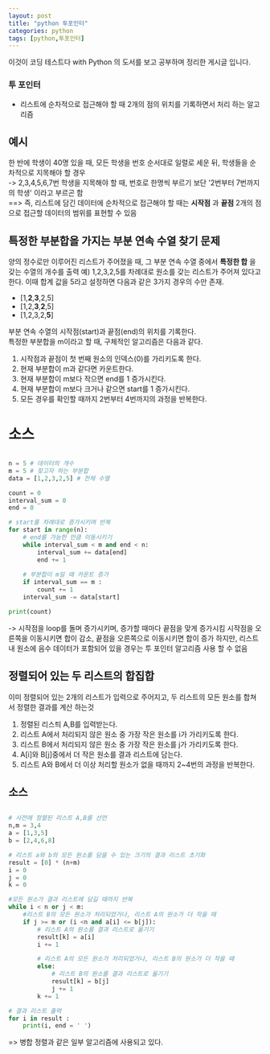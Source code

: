 ```yaml
---
layout: post
title: "python 투포인터"
categories: python
tags: [python,투포인터]
---
```


이것이 코딩 테스트다 with Python 의 도서를 보고 공부하며 정리한 게시글 입니다.

### 투 포인터
- 리스트에 순차적으로 접근해야 할 때 2개의 점의 위치를 기록하면서 처리 하는 알고리즘

## 예시
한 반에 학생이 40명 있을 때, 모든 학생을 번호 순서대로 일렬로 세운 뒤, 학생들을 순차적으로 지목해야 할 경우 <br>
-> 2,3,4,5,6,7번 학생을 지목해야 할 때, 번호로 한명씩 부르기 보단 '2번부터 7번까지의 학생' 이라고 부르곤 함 <br>
==> 즉, 리스트에 담긴 데이터에 순차적으로 접근해야 할 때는 **시작점** 과 **끝점** 2개의 점으로 접근할 데이터의 범위를 표현할 수 있음

## 특정한 부분합을 가지는 부분 연속 수열 찾기 문제
양의 정수로만 이루어진 리스트가 주어졌을 때, 그 부분 연속 수열 중에서  **특정한 합** 을 갖는 수열의 개수를 출력
예) 1,2,3,2,5를 차례대로 원소를 갖는 리스트가 주어져 있다고 한다.
이때 합계 값을 5라고 설정하면 다음과 같은 3가지 경우의 수만 존재.
- [1,**2**,**3**,2,5]
- [1,2,**3**,**2**,5]
- [1,2,3,2,**5**]

부분 연속 수열의 시작점(start)과 끝점(end)의 위치를 기록한다.<br>
특정한 부분합을 m이라고 할 때, 구체적인 알고리즘은 다음과 같다.<br>
1. 시작점과 끝점이 첫 번째 원소의 인덱스(0)를 가리키도록 한다.
2. 현재 부분합이 m과 같다면 카운트한다.
3. 현재 부분합이 m보다 작으면 end를 1 증가시킨다.
4. 현재 부분합이 m보다 크거나 같으면 start를 1 증가시킨다.
5. 모든 경우를 확인할 때까지 2번부터 4번까지의 과정을 반복한다.

# 소스
```python

n = 5 # 데이터의 개수
m = 5 # 찾고자 하는 부분합
data = [1,2,3,2,5] # 전체 수열

count = 0
interval_sum = 0
end = 0

# start를 차례대로 증가시키며 반복
for start in range(n):
    # end를 가능한 만큼 이동시키기
    while interval_sum < m and end < n:
        interval_sum += data[end]
        end += 1
    
    # 부분합이 m일 때 카운트 증가
    if interval_sum == m :
        count += 1
    interval_sum -= data[start]

print(count)
```

-> 시작점을 loop를 돌며 증가시키며, 증가할 때마다 끝점을 맞게 증가시킴
시작점을 오른쪽을 이동시키면 합이 감소, 끝점을 오른쪽으로 이동시키면 합이 증가
하지만, 리스트 내 원소에 음수 데이터가 포함되어 있을 경우는 투 포인터 알고리즘 사용 할 수 없음


## 정렬되어 있는 두 리스트의 합집합
이미 정렬되어 있는 2개의 리스트가 입력으로 주어지고, 두 리스트의 모든 원소를 합쳐서 정렬한 결과를 계산 하는것
1. 정렬된 리스틔 A,B를 입력받는다.
2. 리스트 A에서 처리되지 않은 원소 중 가장 작은 원소를 i가 가리키도록 한다.
3. 리스트 B에서 처리되지 않은 원소 중 가장 작은 원소를 j가 가리키도록 한다.
4. A[i]와 B[j]중에서 더 작은 원소를 결과 리스트에 담는다.
5. 리스트 A와 B에서 더 이상 처리할 원소가 없을 때까지 2~4번의 과정을 반복한다.

## 소스
```python

# 사전에 정렬된 리스트 A,B를 선언
n,m = 3,4
a = [1,3,5]
b = [2,4,6,8]

# 리스트 a와 b의 모든 원소를 담을 수 있는 크기의 결과 리스트 초기화
result = [0] * (n+m)
i = 0
j = 0
k = 0

#모든 원소가 결과 리스트에 담길 때까지 반복
while i < n or j < m:
    #리스트 B의 모든 원소가 처리되었거나, 리스트 A의 원소가 더 작을 때
    if j >= m or (i <n and a[i] <= b[j]):
        # 리스트 A의 원소를 결과 리스트로 옮기기
        result[k] = a[i]
        i += 1

        # 리스트 A의 모든 원소가 처리되었거나, 리스트 B의 원소가 더 작을 때
        else:
            # 리스트 B의 원소를 결과 리스트로 옮기기
            result[k] = b[j]
            j += 1
        k += 1

# 결과 리스트 출력
for i in result :
    print(i, end = ' ')

```
=> 병합 정렬과 같은 일부 알고리즘에 사용되고 있다.
